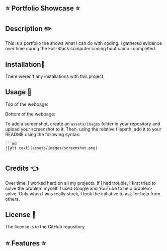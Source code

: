 ## ⭐ Portfolio Showcase ⭐

## Description ✏️

This is a portfolio the shows what I can do with coding.  I gathered evidence over time during the Full-Stack computer coding boot camp I completed.

## Installation🔑

There weren't any installations with this project.

## Usage 🎯

Top of the webpage:

Bottom of the webpage:

To add a screenshot, create an `assets/images` folder in your repository and upload your screenshot to it. Then, using the relative filepath, add it to your README using the following syntax:

    ```md
    ![alt text](assets/images/screenshot.png)
    ```

## Credits 👈

Over time, I worked hard on all my projects.  If I had trouble, I first tried to solve the problem myself.  I used Google and YouTube to help problem-solve.  Only when I was really stuck, I took the initiative to ask for help from others.

## License 📝

The license is in the GitHub repository.

## ⭐ Features ⭐

